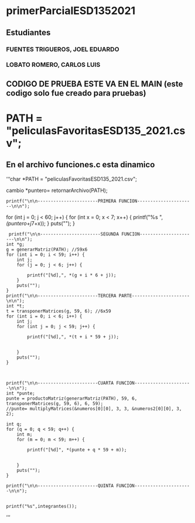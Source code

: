 # primerParcialESD1352021 

## Estudiantes
### FUENTES TRIGUEROS, JOEL EDUARDO 
### LOBATO ROMERO, CARLOS LUIS 
## CODIGO DE PRUEBA ESTE VA EN EL MAIN (este codigo solo fue creado para pruebas)
# PATH = "peliculasFavoritasESD135_2021.csv";
## En el archivo funciones.c esta dinamico


‘‘‘char *PATH = "peliculasFavoritasESD135_2021.csv";
    
   cambio *puntero= retornarArchivo(PATH);
    
    printf("\n\n-----------------------PRIMERA FUNCION----------------------\n\n");
            
   for (int j = 0; j < 60; j++) {
        for (int x = 0; x < 7; x++) {
            printf("%s ", *(puntero+j*7+x));
        }
        puts("");
    }

     printf("\n\n-----------------------SEGUNDA FUNCION----------------------\n\n");
    int *g;
    g = generarMatriz(PATH); //59x6
    for (int i = 0; i < 59; i++) {
        int j;
        for (j = 0; j < 6; j++) {

            printf("[%d],", *(g + i * 6 + j));
        }
        puts("");
    }
    printf("\n\n-----------------------TERCERA PARTE----------------------\n\n");
    int *t;
    t = transponerMatrices(g, 59, 6); //6x59
    for (int i = 0; i < 6; i++) {
        int j;
        for (int j = 0; j < 59; j++) {

            printf("[%d],", *(t + i * 59 + j));
            

        }
        puts("");
    }
    
    
    
    printf("\n\n-----------------------CUARTA FUNCION----------------------\n\n");
    int *punte; 
    punte = productoMatriz(generarMatriz(PATH), 59, 6, transponerMatrices(g, 59, 6), 6, 59);
    //punte= multiplyMatrices(&numeros[0][0], 3, 3, &numeros2[0][0], 3, 2);

    int q;
    for (q = 0; q < 59; q++) {
        int m;
        for (m = 0; m < 59; m++) {

            printf("[%d]", *(punte + q * 59 + m));
            

        }
        puts("");
    }
    
    printf("\n\n-----------------------QUINTA FUNCION----------------------\n\n");

    
    printf("%s",integrantes());
‘‘‘